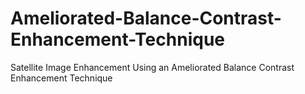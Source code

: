# Ameliorated-Balance-Contrast-Enhancement-Technique
Satellite Image Enhancement Using an Ameliorated Balance Contrast Enhancement Technique
